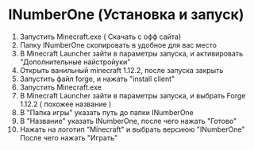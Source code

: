 # INumberOne (Установка и запуск)

1. Запустить Minecraft.exe ( Скачать с офф сайта)
2. Папку INumberOne скопировать в удобное для вас место
3. В Minecraft Launcher зайти в параметры запуска, и активировать "Дополнительные найстройуки"
4. Открыть ванильный minecraft 1.12.2, после запуска закрыть
5. Запустить файл forge, и нажать "install client"
6. Запустить Minecraft.exe
7. В Minecraft Launcher зайти в параметры запуска, и выбрать Forge 1.12.2 ( похожее название )
8. В "Папка игры" указать путь до папки INumberOne
9. В "Название" указать INumberOne, после чего нажать "Готово"
10. Нажать на логотип "Minecraft" и выбрать версиюю "INumberOne" После чего нажать "Играть"
